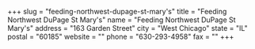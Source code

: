 +++
slug = "feeding-northwest-dupage-st-mary's"
title = "Feeding Northwest DuPage St Mary's"
name = "Feeding Northwest DuPage St Mary's"
address = "163 Garden Street"
city = "West Chicago"
state = "IL"
postal = "60185"
website = ""
phone = "630-293-4958"
fax = ""
+++
